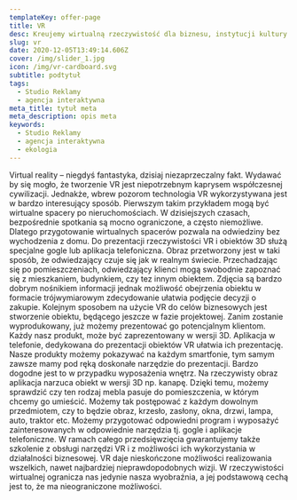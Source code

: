 ```yaml
---
templateKey: offer-page
title: VR
desc: Kreujemy wirtualną rzeczywistość dla biznesu, instytucji kultury i marek
slug: vr
date: 2020-12-05T13:49:14.606Z
cover: /img/slider_1.jpg
icon: /img/vr-cardboard.svg
subtitle: podtytuł
tags:
  - Studio Reklamy
  - agencja interaktywna
meta_title: tytuł meta
meta_description: opis meta
keywords:
  - Studio Reklamy
  - agencja interaktywna
  - ekologia
---
```

Virtual reality – niegdyś fantastyka, dzisiaj niezaprzeczalny fakt. Wydawać by się mogło, że tworzenie VR jest niepotrzebnym kaprysem współczesnej cywilizacji. Jednakże, wbrew pozorom technologia VR wykorzystywana jest w bardzo interesujący sposób.
Pierwszym takim przykładem mogą być wirtualne spacery po nieruchomościach. W dzisiejszych czasach, bezpośrednie spotkania są mocno ograniczone, a często niemożliwe. Dlatego przygotowanie wirtualnych spacerów pozwala na odwiedziny bez wychodzenia z domu. Do prezentacji rzeczywistości VR i obiektów 3D służą specjalne gogle lub aplikacja telefoniczna.
Obraz przetworzony jest w taki sposób, że odwiedzający czuje się jak w realnym świecie. Przechadzając się po pomieszczeniach, odwiedzający klienci mogą swobodnie zapoznać się z mieszkaniem, budynkiem, czy tez innym obiektem. Zdjęcia są bardzo dobrym nośnikiem informacji jednak możliwość obejrzenia obiektu w formacie trójwymiarowym zdecydowanie ułatwia podjęcie decyzji o zakupie.
Kolejnym sposobem na użycie VR do celów biznesowych jest stworzenie obiektu, będącego jeszcze w fazie projektowej. Zanim zostanie wyprodukowany, już możemy prezentować go potencjalnym klientom.
Każdy nasz produkt, może być zaprezentowany w wersji 3D. Aplikacja w telefonie, dedykowana do prezentacji obiektów VR ułatwia ich prezentację. Nasze produkty możemy pokazywać na każdym smartfonie, tym samym zawsze mamy pod ręką doskonałe narzędzie do prezentacji.
Bardzo dogodne jest to w przypadku wyposażenia wnętrz. Na rzeczywisty obraz aplikacja narzuca obiekt w wersji 3D np. kanapę. Dzięki temu, możemy sprawdzić czy ten rodzaj mebla pasuje do pomieszczenia, w którym chcemy go umieścić.
Możemy tak postępować z każdym dowolnym przedmiotem, czy to będzie obraz, krzesło, zasłony, okna, drzwi, lampa, auto, traktor etc.
Możemy przygotować odpowiedni program i wyposażyć zainteresowanych w odpowiednie narzędzia tj. gogle i aplikacje telefoniczne. W ramach całego przedsięwzięcia gwarantujemy także szkolenie z obsługi narzędzi VR i z możliwości ich wykorzystania w działalności biznesowej.
VR daje nieskończone możliwości realizowania wszelkich, nawet najbardziej nieprawdopodobnych wizji. W rzeczywistości wirtualnej ogranicza nas jedynie nasza wyobraźnia, a jej podstawową cechą jest to, że ma nieograniczone możliwości.

 
